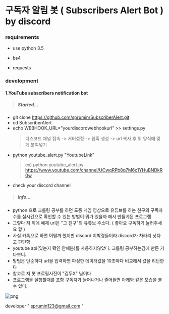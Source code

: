 # 구독자 알림 봇 ( Subscribers Alert Bot ) by discord

### requirements

- use python 3.5

- bs4
- requests



### development

#### 1.YouTube subscribers notification bot

> ##### Started...
- git clone https://github.com/sprumin/SubscriberAlert.git
- cd SubscriberAlert
- echo WEBHOOK_URL="yourdiscordwebhookurl" >> settings.py
  > 디스코드 채널 접속 -> 서버설정 -> 웹훅 생성 -> url 복사 후 위 양식에 맞게 붙여넣기
- python youtube_alert.py "YoutubeLink"
  > ex) python youtube_alert.py https://www.youtube.com/channel/UCwqRPb8q7M6c1YHuBNDkR0w
- check your discord channel

> ##### Info...
- python 으로 크롤링 공부를 하던 도중 게임 영상으로 유튜브를 하는 친구의 구독자수를 실시간으로 확인할 수 있는 방법이 뭐가 있을까 해서 만들게된 프로그램
- 그렇다 저 위에 예제 url은 "그 친구"의 유튜브 주소다. ( 좋아요 구독하기 눌러주세요 핳 )
- 사실 카톡으로 하면 어떨까 했지만 discord 지박령들이라 discord가 차라리 낫다고 판단함
- youtube api(있는지 확인 안해봄)를 사용하지않았다. 크롤링 공부하는김에 만든 거다보니..
- 방법은 단순하다 url을 입력하면 파싱한 데이터값을 10초마다 비교해서 값을 리턴한다
- 참고로 저 봇 프로필사진이 "김두X" 님이다
- 프로그램을 실행할때를 포함 구독자가 늘어나거나 줄어들면 아래와 같은 모습을 볼 수 있다.
  
![png](https://user-images.githubusercontent.com/23535108/46600319-c2aa4500-cb24-11e8-8e6d-19eb027a43f9.PNG)


developer " sprumin123@gmail.com "




